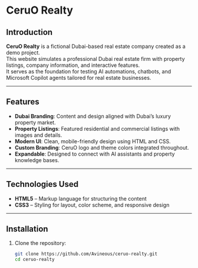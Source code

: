 # CeruO Realty

## Introduction
**CeruO Realty** is a fictional Dubai-based real estate company created as a demo project.  
This website simulates a professional Dubai real estate firm with property listings, company information, and interactive features.  
It serves as the foundation for testing AI automations, chatbots, and Microsoft Copilot agents tailored for real estate businesses.

---

## Features
- **Dubai Branding**: Content and design aligned with Dubai’s luxury property market.  
- **Property Listings**: Featured residential and commercial listings with images and details.  
- **Modern UI**: Clean, mobile-friendly design using HTML and CSS.  
- **Custom Branding**: CeruO logo and theme colors integrated throughout.  
- **Expandable**: Designed to connect with AI assistants and property knowledge bases.  

---

## Technologies Used
- **HTML5** – Markup language for structuring the content  
- **CSS3** – Styling for layout, color scheme, and responsive design  

---

## Installation
1. Clone the repository:  
   ```bash
   git clone https://github.com/Avineous/ceruo-realty.git
   cd ceruo-realty
